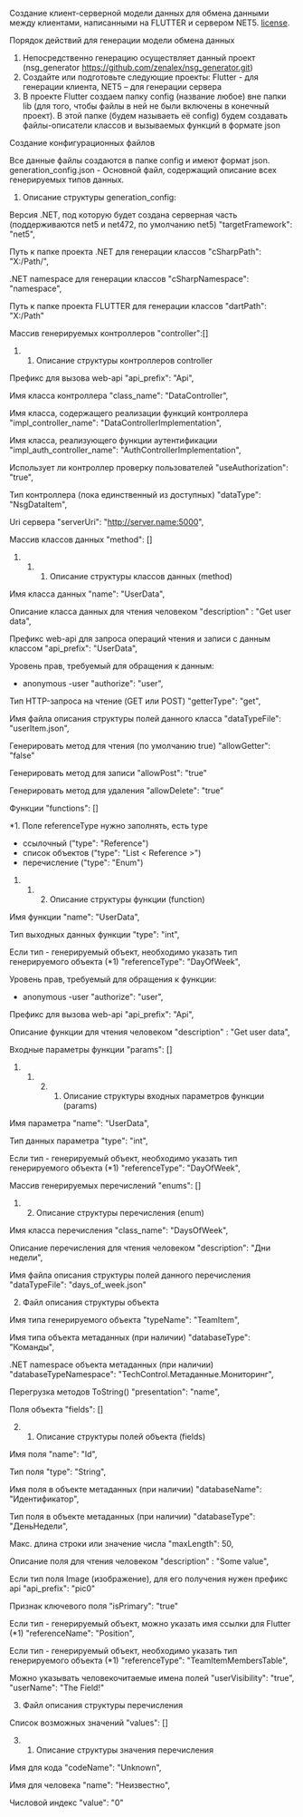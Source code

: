 Создание клиент-серверной модели данных для обмена данными между клиентами, написанными на FLUTTER и сервером NET5.
[license](https://github.com/dart-lang/stagehand/blob/master/LICENSE).


Порядок действий для генерации модели обмена данных

1.	Непосредственно генерацию осуществляет данный проект (nsg_generator https://github.com/zenalex/nsg_generator.git)
2.	Создайте или подготовьте следующие проекты: Flutter  - для генерации клиента, NET5 – для генерации сервера
3.	В проекте Flutter создаем папку сonfig (название любое) вне папки lib (для того, чтобы файлы в ней не были включены в конечный проект). В этой папке (будем называеть её config) будем создавать файлы-описатели классов и вызываемых функций в формате json



Создание конфигурационных файлов 

Все данные файлы создаются в папке config и имеют формат json.
generation_config.json - Основной файл, содержащий описание всех генерируемых типов данных.


1. Описание структуры generation_config:

Версия .NET, под которую будет создана серверная часть (поддерживаются net5 и net472, по умолчанию net5) 
"targetFramework": "net5",

Путь к папке проекта .NET для генерации классов
"cSharpPath": "X:/Path/",

.NET namespace для генерации классов
"cSharpNamespace": "namespace",

Путь к папке проекта FLUTTER для генерации классов
"dartPath": "X:/Path"

Массив генерируемых контроллеров
"controller":[]


1. 1. Описание структуры контроллеров controller

Префикс для вызова web-api
"api_prefix": "Api",

Имя класса контроллера
"class_name": "DataController",

Имя класса, содержащего реализации функций контроллера
"impl_controller_name": "DataControllerImplementation",

Имя класса, реализующего функции аутентификации
"impl_auth_controller_name": "AuthControllerImplementation",

Использует ли контроллер проверку пользователей
"useAuthorization": "true",

Тип контроллера (пока единственный из доступных)
"dataType": "NsgDataItem",

Uri сервера
"serverUri": "http://server.name:5000",

Массив классов данных
"method": []


1. 1. 1. Описание структуры классов данных (method)

Имя класса данных
"name": "UserData",

Описание класса данных для чтения человеком
"description" : "Get user data",

Префикс web-api для запроса операций чтения и записи с данным классом
"api_prefix": "UserData",

Уровень прав, требуемый для обращения к данным: 
- anonymous
-user
"authorize": "user",

Тип HTTP-запроса на чтение (GET или POST)
"getterType": "get",

Имя файла описания структуры полей данного класса
"dataTypeFile": "userItem.json",

Генерировать метод для чтения (по умолчанию true)
"allowGetter": "false"

Генерировать метод для записи
"allowPost": "true"

Генерировать метод для удаления
"allowDelete": "true"

Функции
"functions": []


*1.
Поле referenceType нужно заполнять, есть type
- ссылочный ("type": "Reference")
- список объектов ("type": "List < Reference >")
- перечисление ("type": "Enum")


1. 1. 2. Описание структуры функции (function)

Имя функции
"name": "UserData",

Тип выходных данных функции
"type": "int",

Если тип - генерируемый объект, необходимо указать тип генерируемого объекта (*1)
"referenceType": "DayOfWeek",

Уровень прав, требуемый для обращения к функции: 
- anonymous
-user
"authorize": "user",

Префикс для вызова web-api
"api_prefix": "Api",

Описание функции для чтения человеком
"description" : "Get user data",

Входные параметры функции
"params": []


1. 1. 2. 1. Описание структуры входных параметров функции (params)

Имя параметра
"name": "UserData",

Тип данных параметра
"type": "int",

Если тип - генерируемый объект, необходимо указать тип генерируемого объекта (*1)
"referenceType": "DayOfWeek",

Массив генерируемых перечислений
"enums": []


1. 2. Описание структуры перечисления (enum)

Имя класса перечисления
"class_name": "DaysOfWeek",

Описание перечисления для чтения человеком
"description": "Дни недели",

Имя файла описания структуры полей данного перечисления
"dataTypeFile": "days_of_week.json"



2. Файл описания структуры объекта

Имя типа генерируемого объекта
"typeName": "TeamItem",

Имя типа объекта метаданных (при наличии)
"databaseType": "Команды",

.NET namespace объекта метаданных (при наличии)
"databaseTypeNamespace": "TechControl.Метаданные.Мониторинг",

Перегрузка методов ToString()
"presentation": "name",

Поля объекта
"fields": []


2. 1. Описание структуры полей объекта (fields)

Имя поля
"name": "Id",

Тип поля
"type": "String",

Имя поля в объекте метаданных (при наличии)
"databaseName": "Идентификатор",

Тип поля в объекте метаданных (при наличии)
"databaseType": "ДеньНедели",

Макс. длина строки или значение числа
"maxLength": 50,

Описание поля для чтения человеком
"description" : "Some value",

Если тип поля Image (изображение), для его получения нужен префикс api
"api_prefix": "pic0"

Признак ключевого поля
"isPrimary": "true"

Если тип - генерируемый объект, можно указать имя ссылки для Flutter (*1)
"referenceName": "Position",

Если тип - генерируемый объект, необходимо указать тип генерируемого объекта (*1)
"referenceType": "TeamItemMembersTable",

Можно указывать человекочитаемые имена полей
"userVisibility": "true",
"userName": "The Field!"


3. Файл описания структуры перечисления

Список возможных значений
"values": []

3. 1. Описание структуры значения перечисления

Имя для кода
"codeName": "Unknown",

Имя для человека
"name": "Неизвестно",

Числовой индекс
"value": "0"

